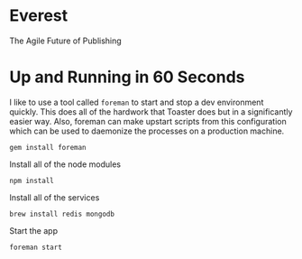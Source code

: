# Everest

The Agile Future of Publishing

# Up and Running in 60 Seconds

I like to use a tool called `foreman` to start and stop a dev environment
quickly. This does all of the hardwork that Toaster does but in a significantly
easier way. Also, foreman can make upstart scripts from this configuration which
can be used to daemonize the processes on a production machine.

    gem install foreman

Install all of the node modules

    npm install

Install all of the services

    brew install redis mongodb

Start the app

    foreman start
